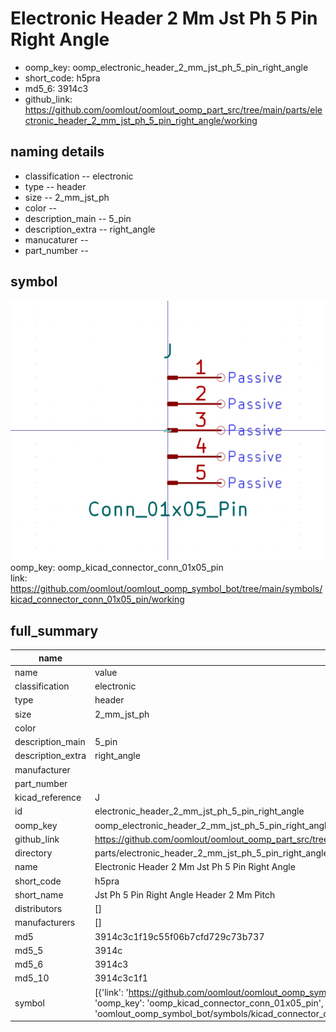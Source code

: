 # Electronic Header 2 Mm Jst Ph 5 Pin Right Angle

  
* oomp_key: oomp_electronic_header_2_mm_jst_ph_5_pin_right_angle 
* short_code: h5pra
* md5_6: 3914c3  
* github_link: https://github.com/oomlout/oomlout_oomp_part_src/tree/main/parts/electronic_header_2_mm_jst_ph_5_pin_right_angle/working  
## naming details
* classification -- electronic
* type -- header
* size -- 2_mm_jst_ph
* color -- 
* description_main -- 5_pin
* description_extra -- right_angle
* manucaturer -- 
* part_number -- 



## symbol

![](symbol/0/working/working_600.png)  
oomp_key: oomp_kicad_connector_conn_01x05_pin  
link: https://github.com/oomlout/oomlout_oomp_symbol_bot/tree/main/symbols/kicad_connector_conn_01x05_pin/working  


## full_summary
| name | value | 
| --- | --- | 
| name | value | 
| classification | electronic | 
| type | header | 
| size | 2_mm_jst_ph | 
| color |  | 
| description_main | 5_pin | 
| description_extra | right_angle | 
| manufacturer |  | 
| part_number |  | 
| kicad_reference | J | 
| id | electronic_header_2_mm_jst_ph_5_pin_right_angle | 
| oomp_key | oomp_electronic_header_2_mm_jst_ph_5_pin_right_angle | 
| github_link | https://github.com/oomlout/oomlout_oomp_part_src/tree/main/parts/electronic_header_2_mm_jst_ph_5_pin_right_angle/working | 
| directory | parts/electronic_header_2_mm_jst_ph_5_pin_right_angle | 
| name | Electronic Header 2 Mm Jst Ph 5 Pin Right Angle | 
| short_code | h5pra | 
| short_name | Jst Ph 5 Pin Right Angle Header 2 Mm Pitch | 
| distributors | [] | 
| manufacturers | [] | 
| md5 | 3914c3c1f19c55f06b7cfd729c73b737 | 
| md5_5 | 3914c | 
| md5_6 | 3914c3 | 
| md5_10 | 3914c3c1f1 | 
| symbol | [{'link': 'https://github.com/oomlout/oomlout_oomp_symbol_bot/tree/main/symbols/kicad_connector_conn_01x05_pin', 'oomp_key': 'oomp_kicad_connector_conn_01x05_pin', 'directory': 'oomlout_oomp_symbol_bot/symbols/kicad_connector_conn_01x05_pin//working/working.kicad_sym'}] | 

